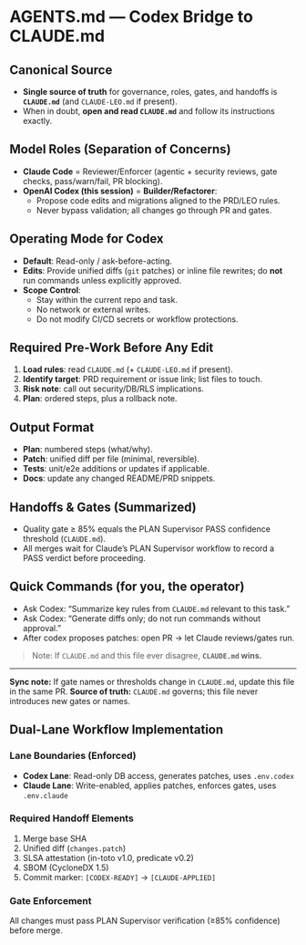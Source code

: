 # AGENTS.md — Codex Bridge to CLAUDE.md

## Canonical Source
- **Single source of truth** for governance, roles, gates, and handoffs is **`CLAUDE.md`** (and `CLAUDE-LEO.md` if present).
- When in doubt, **open and read `CLAUDE.md`** and follow its instructions exactly.

## Model Roles (Separation of Concerns)
- **Claude Code** = Reviewer/Enforcer (agentic + security reviews, gate checks, pass/warn/fail, PR blocking).
- **OpenAI Codex (this session)** = **Builder/Refactorer**:
  - Propose code edits and migrations aligned to the PRD/LEO rules.
  - Never bypass validation; all changes go through PR and gates.

## Operating Mode for Codex
- **Default**: Read-only / ask-before-acting.
- **Edits**: Provide unified diffs (`git` patches) or inline file rewrites; do **not** run commands unless explicitly approved.
- **Scope Control**:
  - Stay within the current repo and task.
  - No network or external writes.
  - Do not modify CI/CD secrets or workflow protections.

## Required Pre-Work Before Any Edit
1. **Load rules**: read `CLAUDE.md` (+ `CLAUDE-LEO.md` if present).
2. **Identify target**: PRD requirement or issue link; list files to touch.
3. **Risk note**: call out security/DB/RLS implications.
4. **Plan**: ordered steps, plus a rollback note.

## Output Format
- **Plan**: numbered steps (what/why).
- **Patch**: unified diff per file (minimal, reversible).
- **Tests**: unit/e2e additions or updates if applicable.
- **Docs**: update any changed README/PRD snippets.

## Handoffs & Gates (Summarized)
- Quality gate ≥ 85% equals the PLAN Supervisor PASS confidence threshold (`CLAUDE.md`).
- All merges wait for Claude’s PLAN Supervisor workflow to record a PASS verdict before proceeding.

## Quick Commands (for you, the operator)
- Ask Codex: “Summarize key rules from `CLAUDE.md` relevant to this task.”
- Ask Codex: “Generate diffs only; do not run commands without approval.”
- After codex proposes patches: open PR → let Claude reviews/gates run.

> Note: If `CLAUDE.md` and this file ever disagree, **`CLAUDE.md` wins.**

---
**Sync note:** If gate names or thresholds change in `CLAUDE.md`, update this file in the same PR.
**Source of truth:** `CLAUDE.md` governs; this file never introduces new gates or names.

## Dual-Lane Workflow Implementation

### Lane Boundaries (Enforced)
- **Codex Lane**: Read-only DB access, generates patches, uses `.env.codex`
- **Claude Lane**: Write-enabled, applies patches, enforces gates, uses `.env.claude`

### Required Handoff Elements
1. Merge base SHA
2. Unified diff (`changes.patch`)
3. SLSA attestation (in-toto v1.0, predicate v0.2)
4. SBOM (CycloneDX 1.5)
5. Commit marker: `[CODEX-READY]` → `[CLAUDE-APPLIED]`

### Gate Enforcement
All changes must pass PLAN Supervisor verification (≥85% confidence) before merge.
